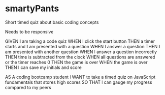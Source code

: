 # smartyPants
Short timed quiz about basic coding concepts

Needs to be responsive



GIVEN I am taking a code quiz
WHEN I click the start button
THEN a timer starts and I am presented with a question
WHEN I answer a question
THEN I am presented with another question
WHEN I answer a question incorrectly
THEN time is subtracted from the clock
WHEN all questions are answered or the timer reaches 0
THEN the game is over
WHEN the game is over
THEN I can save my initials and score


AS A coding bootcamp student
I WANT to take a timed quiz on JavaScript fundamentals that stores high scores
SO THAT I can gauge my progress compared to my peers

